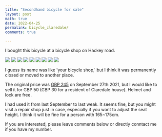 ```yaml
---
title: "Secondhand bicycle for sale"
layout: post
math: true
date: 2022-04-25
permalink: bicycle_claredale/
comments: true

---
```


I bought this bicycle at a bicycle shop on Hackey road.

![]({{site.baseurl}}/assets/bicycle/1.jpg)
![]({{site.baseurl}}/assets/bicycle/2.jpg)
![]({{site.baseurl}}/assets/bicycle/3.jpg)
![]({{site.baseurl}}/assets/bicycle/4.jpg)
![]({{site.baseurl}}/assets/bicycle/5.jpg)
![]({{site.baseurl}}/assets/bicycle/6.jpg)
![]({{site.baseurl}}/assets/bicycle/7.jpg)
![]({{site.baseurl}}/assets/bicycle/8.jpg)
![]({{site.baseurl}}/assets/bicycle/9.jpg)

I guess its name was like 'your bicycle shop,' but I think it was permanently closed or moved to another place.

The original price was  [GBP 245]({{site.baseurl}}/assets/bicycle/bicycle.pdf) on September 27th 2021, but I would like to sell it for GBP 50 (GBP 30 for a resident of Claredale house).
Helmet and lock are free.

I had used it from last September to last weak.
It seems fine, but you might visit a repair shop just in case, especially if you want to adjust the seat height.
I think it will be fine for a person with 165~175cm.

If you are interested, please leave comments below or directly conntact me if you have my number.
